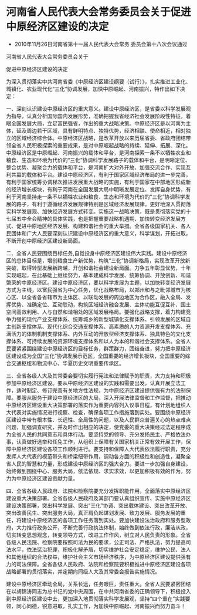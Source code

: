 # 河南省人民代表大会常务委员会关于促进中原经济区建设的决定

- 2010年11月26日河南省第十一届人民代表大会常务
委员会第十八次会议通过

<!-- INFO END -->

河南省人民代表大会常务委员会关于

促进中原经济区建设的决定

为深入贯彻落实中共河南省委《中原经济区建设纲要（试行）》，扎实推进工业化、城镇化、农业现代化“三化”协调发展，加快中原崛起、河南振兴，特作出如下决定：

一、深刻认识建设中原经济区的重大意义。建设中原经济区，是省委以科学发展观为指导，认真分析国际国内发展形势，准确把握我省经济社会发展阶段性特征，着眼全国发展大局，立足富民强省，作出的重大战略决策。中原经济区是以河南为主体，延及周边若干区域，具有鲜明特点、独特优势，经济相联、使命相近，相对独立的区域经济综合体。中原经济区战略，是改革开放以来历届省委、省政府团结带领全省人民积极探索的重要成果，是对中原崛起战略的持续、延伸、拓展、深化。中原经济区是中原崛起、河南振兴的载体和平台，是河南探索一条不以牺牲农业和粮食、生态和环境为代价的“三化”协调科学发展路子的载体和平台，是明晰定位、整合优势、凝聚合力的载体和平台，是河南扩大对外开放、加强交流合作、实现互利共赢的载体和平台。建设中原经济区，有利于国家区域经济布局的进一步完善，有利于国家统筹协调梯次推进发展重大战略的实施，有利于国家在中部地区形成新的经济增长板块，有利于河南在全国发展大局中明晰发展定位、发挥自身优势，有利于河南坚持走一条不以牺牲农业和粮食、生态和环境为代价的“三化”协调科学发展的路子，有利于遵循经济发展规律特别是区域经济发展规律，更好地深入贯彻落实科学发展观、加快经济发展方式转变。实施这一战略决策，既是贯彻落实党的十七届五中全会精神的具体实践，也是把握重要战略机遇期、加快转变经济发展方式、促进中原地区经济发展、构建和谐社会的重大举措。全省各级国家机关、各人民团体和广大人民要深刻认识建设中原经济区的重大意义，科学谋划，开拓进取，不断开创中原经济区建设新局面。

二、全省人民要围绕目标任务,自觉投身中原经济区建设伟大实践。建设中原经济区的总体目标是，增创粮食生产新优势，构筑“三化”协调新格局，实现改革开放新突破，取得转型发展新跨越，开创和谐社会建设新局面。力争五年彰显优势，十年实现崛起，在此基础上继续努力，基本建成科学发展、统筹协调、开放创新、和谐繁荣的中原经济区。建设中原经济区，要以科学发展为主题，以加快转变经济发展方式为主线，以富民强省为中心任务，优化战略布局，以郑州和与之毗邻城市为核心区、以全省各省辖市为主体区、以联动发展的周边地区为合作区，融入全局、发挥优势、准确定位、互动联动，构筑区域经济融合发展、主体功能互促互补、国土空间高效利用、人与自然和谐相处的区域发展格局。要强化战略支撑，着力构建竞争力强的现代产业支撑体系、统筹城乡的新型城镇化支撑体系、引领发展的区域自主创新支撑体系、现代化综合交通支撑体系、高素质的人力资源开发支撑体系、充满活力的体制机制支撑体系、内外互动的开放型经济支撑体系、独具特色的文化支撑体系、可持续发展的资源环境支撑体系和以人为本的和谐社会支撑体系。全省人民要紧紧围绕建设中原经济区的目标任务，群策群力，团结奋进，努力把中原经济区建设成为全国“三化”协调发展示范区，全国重要的经济增长板块，全国重要的综合交通枢纽和物流中心，华夏历史文明重要传承区。

三、全省各级人大及其常委会要切实履行宪法和法律赋予的职责，大力支持和积极参加中原经济区建设。要从中原经济区建设的实践和需要出发，认真开展立法工作，适时制定、修订完善有关地方性法规，为中原经济区建设提供强有力的法制保障。要服从服务于建设中原经济区的大局，深入开展法律监督和工作监督，把推动中原经济区建设重大决策部署的落实作为重要内容列入议事日程，有计划地组织人大代表对实施情况进行视察、检查，确保各项工作措施落到实处。要围绕中原经济区建设中带有根本性、长远性、全局性的问题，以及人民群众普遍关心的热点难点问题，加强调查研究，并及时作出相应的决定，使党委的重大决策经过法定程序成为全省人民的共同意志和具体行动。要坚持党的领导、充分发扬民主、严格依法办事，认真做好选举和任免工作，从组织上保障有关国家机关正常有效开展工作，保障中原经济区建设各项工作顺利进行。要支持和保障人大代表依法履行职责，充分发挥人大代表的模范带头和桥梁纽带作用，调动各方面的积极性和创造性，凝聚全省人民的智慧和力量，形成建设中原经济区的强大合力。要进一步加强自身建设，始终做到围绕中心、服务大局，依法依规、求实求效，以更加积极有效的作为，努力为中原经济区建设贡献力量。

四、全省各级人民政府、法院和检察院要充分发挥职能作用，全面落实中原经济区建设重大决策部署。全省各级人民政府及其部门要认真组织宣传、实施中原经济区建设决策部署，突出科学发展、突出“三化”协调、突出载体建设、突出改革开放、突出改善民生、突出服务大局，真正肩负起谋划发展、致力发展、服务发展的重任，将建设中原经济区的各项工作任务落到实处。要加快建设法治政府和服务型政府，大力推行政务公开，不断完善行政执法体制，始终做到依法行政，廉洁从政，切实转变思想观念，转变领导方式，改进工作作风，树立对人民负责的形象。全省各级人民法院、检察院要按照司法为民的要求，公正司法、严格执法，努力提高司法水平，依法惩治犯罪，积极化解矛盾，切实维护社会安定稳定，维护公民、法人和其他组织的合法权益，维护社会主义市场经济秩序，为中原经济区建设提供强有力的司法保障。全省各级人民政府、法院和检察院要积极推进中原经济区建设各项战略部署的贯彻落实，并定期向同级人大及其常委会报告实施情况。

建设中原经济区牵动全局，关系长远，任务艰巨，责任重大。全省人民要紧密团结在以胡锦涛同志为总书记的党中央周围，在中共河南省委的正确领导下，积极投入到中原经济区建设中去，更加深入地贯彻落实科学发展观，坚持“四个重在”实践要领，同心同德，锐意进取，扎实工作，为加快中原崛起、河南振兴而努力奋斗！

